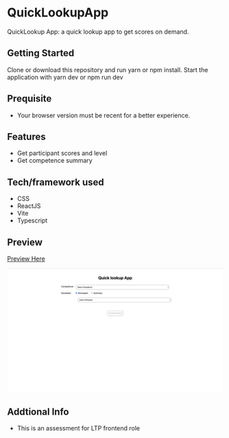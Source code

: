 # QuickLookupApp

QuickLookup App: a quick lookup app to get scores on demand.

## Getting Started

Clone or download this repository and run yarn or npm install.
Start the application with yarn dev or npm run dev

## Prequisite

- Your browser version must be recent for a better experience.

## Features

- Get participant scores and level
- Get competence summary

## Tech/framework used

- CSS
- ReactJS
- Vite
- Typescript

## Preview

[Preview Here](https://benevolent-stroopwafel-4de261.netlify.app/)

![screenshot](./public/images/snip.png)

## Addtional Info

- This is an assessment for LTP frontend role
